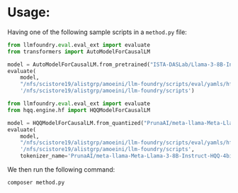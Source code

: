 # Usage:

Having one of the following sample scripts in a `method.py` file:

```python
from llmfoundry.eval.eval_ext import evaluate
from transformers import AutoModelForCausalLM

model = AutoModelForCausalLM.from_pretrained("ISTA-DASLab/Llama-3-8B-Instruct-GPTQ-4bit", device_map="auto")
evaluate(
    model, 
    "/nfs/scistore19/alistgrp/amoeini/llm-foundry/scripts/eval/yamls/hf_eval.yaml", 
    '/nfs/scistore19/alistgrp/amoeini/llm-foundry/scripts')
```

```python
from llmfoundry.eval.eval_ext import evaluate
from hqq.engine.hf import HQQModelForCausalLM

model = HQQModelForCausalLM.from_quantized("PrunaAI/meta-llama-Meta-Llama-3-8B-Instruct-HQQ-4bit-smashed")
evaluate(
    model, 
    "/nfs/scistore19/alistgrp/amoeini/llm-foundry/scripts/eval/yamls/hf_eval.yaml", 
    '/nfs/scistore19/alistgrp/amoeini/llm-foundry/scripts', 
    tokenizer_name='PrunaAI/meta-llama-Meta-Llama-3-8B-Instruct-HQQ-4bit-smashed')
```

We then run the following command:

```bash
composer method.py
```